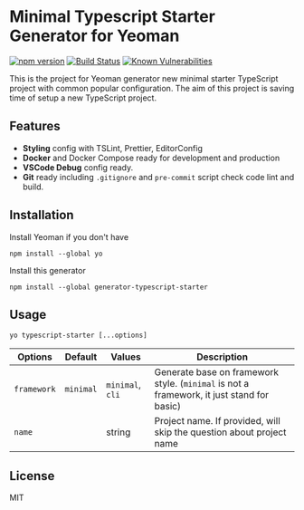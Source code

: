 # Minimal Typescript Starter Generator for Yeoman

[![npm version](https://badge.fury.io/js/generator-typescript-starter.svg)](https://badge.fury.io/js/generator-typescript-starter)
[![Build Status](https://travis-ci.org/phunguyen19/generator-typescript-starter.svg?branch=master)](https://travis-ci.org/phunguyen19/generator-typescript-starter)
[![Known Vulnerabilities](https://snyk.io//test/github/phunguyen19/generator-typescript-starter/badge.svg?targetFile=package.json)](https://snyk.io//test/github/phunguyen19/generator-typescript-starter?targetFile=package.json)

This is the project for Yeoman generator new minimal starter TypeScript project with common popular configuration. The aim of this project is saving time of setup a new TypeScript project.

## Features

- **Styling** config with TSLint, Prettier, EditorConfig
- **Docker** and Docker Compose ready for development and production
- **VSCode Debug** config ready.
- **Git** ready including `.gitignore` and `pre-commit` script check code lint and build.

## Installation

Install Yeoman if you don't have

```
npm install --global yo
```

Install this generator

```
npm install --global generator-typescript-starter
```

## Usage

```
yo typescript-starter [...options]
```

| Options     |  Default   | Values                        | Description                                                                               |
| ----------- |  --------- | ----------------------------- | ----------------------------------------------------------------------------------------- |
| `framework` |  `minimal` | `minimal`, `cli`              | Generate base on framework style. (`minimal` is not a framework, it just stand for basic) |
| `name`      |            | string                        | Project name. If provided, will skip the question about project name                      |

## License

MIT
